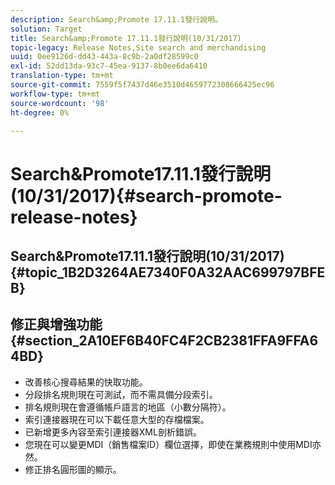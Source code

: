 ```yaml
---
description: Search&amp;Promote 17.11.1發行說明。
solution: Target
title: Search&amp;Promote 17.11.1發行說明(10/31/2017)
topic-legacy: Release Notes,Site search and merchandising
uuid: 0ee9126d-dd43-443a-8c9b-2a0df28599c0
exl-id: 52dd13da-93c7-45ea-9137-8b0ee6da6410
translation-type: tm+mt
source-git-commit: 7559f5f7437d46e3510d4659772308666425ec96
workflow-type: tm+mt
source-wordcount: '98'
ht-degree: 0%

---
```


# Search&amp;Promote17.11.1發行說明(10/31/2017){#search-promote-release-notes}

## Search&amp;Promote17.11.1發行說明(10/31/2017){#topic_1B2D3264AE7340F0A32AAC699797BFEB}

## 修正與增強功能{#section_2A10EF6B40FC4F2CB2381FFA9FFA64BD}

* 改善核心搜尋結果的快取功能。
* 分段排名規則現在可測試，而不需具備分段索引。
* 排名規則現在會遵循帳戶語言的地區（小數分隔符）。
* 索引連接器現在可以下載任意大型的存檔檔案。
* 已新增更多內容至索引連接器XML剖析錯誤。
* 您現在可以變更MDI（銷售檔案ID）欄位選擇，即使在業務規則中使用MDI亦然。
* 修正排名圓形圖的顯示。

